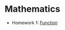 # Mathematics
* Homework 1: [Function](https://github.com/wuling31715/mathematics/blob/master/function.ipynb)
